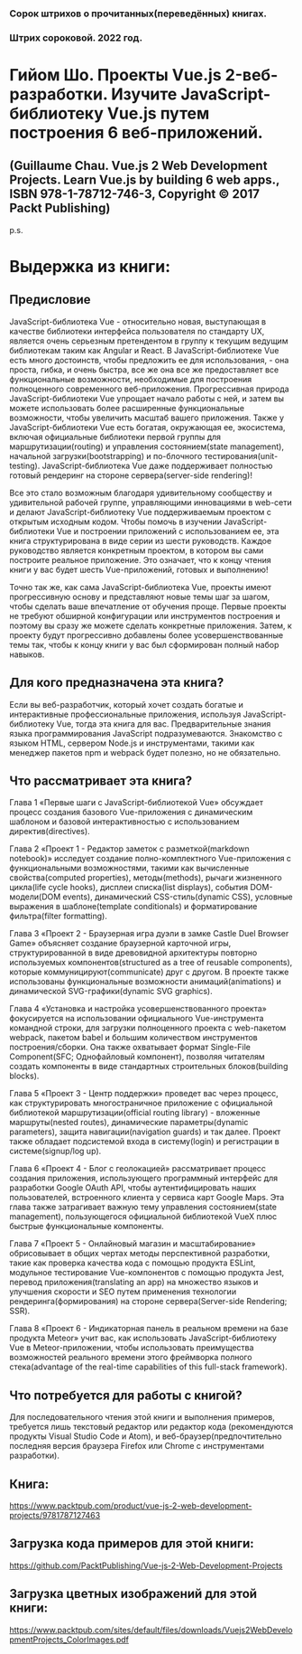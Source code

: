 ### Сорок штрихов о прочитанных(переведённых) книгах. 
### Штрих сороковой. 2022 год.

# Гийом Шо. Проекты Vue.js 2-веб-разработки. Изучите JavaScript-библиотеку Vue.js путем построения 6 веб-приложений.
## (Guillaume Chau. Vue.js 2 Web Development Projects. Learn Vue.js by building 6 web apps., ISBN 978-1-78712-746-3, Copyright © 2017 Packt Publishing)

p.s.

# Выдержка из книги:


## Предисловие

JavaScript-библиотека Vue - относительно новая, выступающая в качестве библиотеки интерфейса пользователя по стандарту UX, является очень серьезным претендентом в группу к текущим ведущим библиотекам таким как Angular и React. В JavaScript-библиотеке Vue есть много достоинств, чтобы предложить ее для использования, - она проста, гибка, и очень быстра, все же она все же предоставляет все функциональные возможности, необходимые для построения полноценного современного веб-приложения.
Прогрессивная природа JavaScript-библиотеки Vue упрощает начало работы с ней, и затем вы можете использовать более расширенные функциональные возможности, чтобы увеличить масштаб вашего приложения. Также у JavaScript-библиотеки  Vue есть богатая, окружающая ее, экосистема, включая официальные библиотеки первой группы для маршрутизации(routing) и управления состоянием(state management), начальной загрузки(bootstrapping) и по-блочного тестирования(unit-testing). JavaScript-библиотека Vue даже поддерживает полностью готовый рендеринг на стороне сервера(server-side rendering)!

Все это стало возможным благодаря удивительному сообществу и удивительной рабочей группе, управляющими инновациями в web-сети и делают JavaScript-библиотеку Vue поддерживаемым проектом с открытым исходным кодом.
Чтобы помочь в изучении JavaScript-библиотеки Vue и построении приложений с использованием ее, эта книга структурирована в виде серии из шести руководств. Каждое руководство является конкретным проектом, в котором вы сами построите реальное приложение. Это означает, что к концу чтения книги у вас будет шесть Vue-приложений, готовых и выполнению!

Точно так же, как сама JavaScript-библиотека Vue, проекты имеют прогрессивную основу и представляют новые темы шаг за шагом, чтобы сделать ваше впечатление от обучения проще. Первые проекты не требуют обширной конфигурации или инструментов построения и поэтому вы сразу же можете сделать конкретные приложения. Затем, к проекту будут прогрессивно добавлены более усовершенствованные темы так, чтобы к концу книги у вас был сформирован полный набор навыков.

## Для кого предназначена эта книга?

Если вы веб-разработчик, который хочет создать богатые и интерактивные профессиональные приложения, используя JavaScript-библиотеку Vue, тогда эта книга для вас. Предварительные знания языка программирования JavaScript подразумеваются. Знакомство с языком  HTML, сервером Node.js и инструментами, такими как менеджер пакетов npm и webpack будет полезно, но не обязательно.

## Что рассматривает эта книга?

Глава 1 «Первые шаги с JavaScript-библиотекой Vue» обсуждает процесс создания базового Vue-приложения с динамическим шаблоном и базовой интерактивностью с использованием директив(directives).

Глава 2 «Проект 1 - Редактор заметок с разметкой(markdown notebook)» исследует создание полно-комплектного Vue-приложения с функциональными возможностями, такими как вычисленные свойства(computed properties), методы(methods), рычаги жизненного цикла(life cycle hooks), дисплеи списка(list displays), события DOM-модели(DOM events), динамический CSS-стиль(dynamic CSS), условные выражения в шаблоне(template conditionals) и форматирование фильтра(filter formatting).

Глава 3 «Проект 2 - Браузерная игра дуэли в замке Castle Duel Browser Game» объясняет создание браузерной карточной игры, структурированной в виде древовидной архитектуры повторно используемых компонентов(structured as a tree of reusable components), которые коммуницируют(communicate) друг с другом. В проекте также использованы функциональные возможности анимаций(animations) и динамической SVG-графики(dynamic SVG graphics).

Глава 4 «Установка и настройка усовершенствованного проекта»  фокусируется на использовании официального Vue-инструмента командной строки, для загрузки полноценного проекта с web-пакетом webpack, пакетом babel и большим количеством инструментов построения/сборки. Она также охватывает формат Single-File Component(SFC; Однофайловый компонент), позволяя читателям создать компоненты в виде стандартных строительных блоков(building blocks).

Глава 5 «Проект 3 - Центр поддержки» проведет вас через процесс, как структурировать многостраничное приложение с официальной библиотекой маршрутизации(official routing library) - вложенные маршруты(nested routes), динамические параметры(dynamic parameters), защита навигации(navigation guards) и так далее. Проект также обладает подсистемой входа в систему(login) и регистрации в системе(signup/log up).

Глава 6 «Проект 4 - Блог с геолокацией» рассматривает процесс создания приложения, использующего программный интерфейс для разработки Google OAuth API, чтобы аутентифицировать наших пользователей, встроенного клиента у сервиса карт Google Maps. Эта глава также затрагивает важную тему управления состоянием(state management), пользующегося официальной библиотекой VueX плюс быстрые функциональные компоненты. 

Глава 7 «Проект 5 - Онлайновый магазин и масштабирование» обрисовывает в общих чертах методы перспективной разработки, такие как проверка качества кода с помощью продукта ESLint, модульное тестирование Vue-компонентов с помощью продукта Jest, перевод приложения(translating an app) на множество языков и улучшения скорости и SEO путем применения технологии рендеринга(формирования) на стороне сервера(Server-side Rendering; SSR).

Глава 8 «Проект 6 - Индикаторная панель в реальном времени на базе продукта Meteor» учит вас, как использовать JavaScript-библиотеку Vue в Meteor-приложении, чтобы использовать преимущества возможностей реального времени этого фреймворка полного стека(advantage of the real-time capabilities of this full-stack framework).

## Что потребуется для работы с книгой?

Для последовательного чтения этой книги и выполнения примеров, требуется лишь текстовый редактор или редактор кода (рекомендуются продукты Visual Studio Code и Atom), и веб-браузер(предпочтительно последняя версия браузера Firefox или Chrome с инструментами разработки).

## Книга:
https://www.packtpub.com/product/vue-js-2-web-development-projects/9781787127463

## Загрузка кода примеров для этой книги:
https://github.com/PacktPublishing/Vue-js-2-Web-Development-Projects


## Загрузка цветных изображений для этой книги:
https://www.packtpub.com/sites/default/files/downloads/Vuejs2WebDevelopmentProjects_ColorImages.pdf


